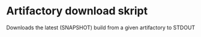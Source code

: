 # Artifactory download skript

Downloads the latest (SNAPSHOT) build from a given artifactory to STDOUT

